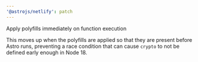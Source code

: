 ```yaml
---
'@astrojs/netlify': patch
---
```


Apply polyfills immediately on function execution

This moves up when the polyfills are applied so that they are present before Astro runs, preventing a race condition that can cause `crypto` to not be defined early enough in Node 18.
